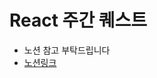 # React 주간 퀘스트

- 노션 참고 부탁드립니다
- [노션링크](https://www.notion.so/1-39667fcd6e634b2ba09b8820ad77552a#bc67f6e517904dadbaab4f16a7fb6d36)
